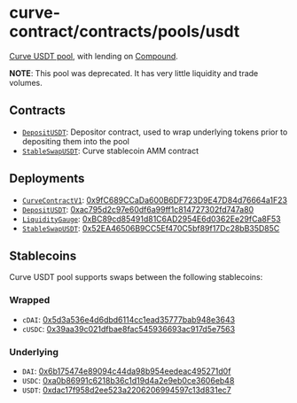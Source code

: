 # curve-contract/contracts/pools/usdt

[Curve USDT pool](https://www.curve.fi/usdt), with lending on [Compound](https://compound.finance/).

**NOTE**: This pool was deprecated. It has very little liquidity and trade volumes.

## Contracts

- [`DepositUSDT`](DepositUSDT.vy): Depositor contract, used to wrap underlying tokens prior to depositing them into the pool
- [`StableSwapUSDT`](StableSwapUSDT.vy): Curve stablecoin AMM contract

## Deployments

- [`CurveContractV1`](../../tokens/CurveTokenV1.vy): [0x9fC689CCaDa600B6DF723D9E47D84d76664a1F23](https://etherscan.io/address/0x9fC689CCaDa600B6DF723D9E47D84d76664a1F23)
- [`DepositUSDT`](DepositUSDT.vy): [0xac795d2c97e60df6a99ff1c814727302fd747a80](https://etherscan.io/address/0xac795d2c97e60df6a99ff1c814727302fd747a80)
- [`LiquidityGauge`](../../gauges/LiquidityGauge.vy): [0xBC89cd85491d81C6AD2954E6d0362Ee29fCa8F53](https://etherscan.io/address/0xbc89cd85491d81c6ad2954e6d0362ee29fca8f53)
- [`StableSwapUSDT`](StableSwapUSDT.vy): [0x52EA46506B9CC5Ef470C5bf89f17Dc28bB35D85C](https://etherscan.io/address/0x52EA46506B9CC5Ef470C5bf89f17Dc28bB35D85C)

## Stablecoins

Curve USDT pool supports swaps between the following stablecoins:

### Wrapped

- `cDAI`: [0x5d3a536e4d6dbd6114cc1ead35777bab948e3643](https://etherscan.io/token/0x5d3a536e4d6dbd6114cc1ead35777bab948e3643)
- `cUSDC`: [0x39aa39c021dfbae8fac545936693ac917d5e7563](https://etherscan.io/token/0x39aa39c021dfbae8fac545936693ac917d5e7563)

### Underlying

- `DAI`: [0x6b175474e89094c44da98b954eedeac495271d0f](https://etherscan.io/token/0x6b175474e89094c44da98b954eedeac495271d0f)
- `USDC`: [0xa0b86991c6218b36c1d19d4a2e9eb0ce3606eb48](https://etherscan.io/token/0xa0b86991c6218b36c1d19d4a2e9eb0ce3606eb48)
- `USDT`: [0xdac17f958d2ee523a2206206994597c13d831ec7](https://etherscan.io/address/0xdac17f958d2ee523a2206206994597c13d831ec7)
